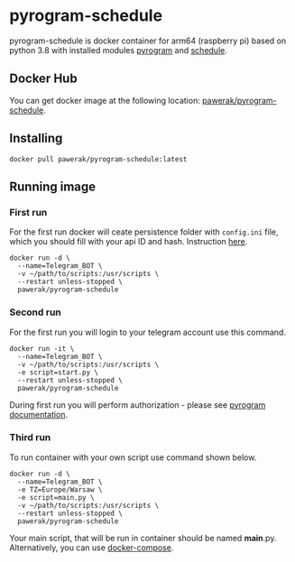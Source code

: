 # pyrogram-schedule
pyrogram-schedule is docker container for arm64 (raspberry pi) based on python 3.8 with installed modules [pyrogram](https://github.com/pyrogram/pyrogram) and [schedule](https://github.com/dbader/schedule).

## Docker Hub
You can get docker image at the following location: [pawerak/pyrogram-schedule](https://hub.docker.com/r/pawerak/pyrogram-schedule).
## Installing
```
docker pull pawerak/pyrogram-schedule:latest
```
## Running image
### First run
For the first run docker will ceate persistence folder with ```config.ini``` file, which you should fill with your api ID and hash. Instruction [here](https://docs.pyrogram.org/intro/setup).
```
docker run -d \
  --name=Telegram_BOT \
  -v ~/path/to/scripts:/usr/scripts \
  --restart unless-stopped \
  pawerak/pyrogram-schedule
```
### Second run
For the first run you will login to your telegram account use this command.
```
docker run -it \
  --name=Telegram_BOT \
  -v ~/path/to/scripts:/usr/scripts \
  -e script=start.py \
  --restart unless-stopped \
  pawerak/pyrogram-schedule
```
During first run you will perform authorization - please see [pyrogram documentation](https://docs.pyrogram.org/start/auth).

### Third run
To run container with your own script use command shown below.
```
docker run -d \
  --name=Telegram_BOT \
  -e TZ=Europe/Warsaw \
  -e script=main.py \
  -v ~/path/to/scripts:/usr/scripts \
  --restart unless-stopped \
  pawerak/pyrogram-schedule
```
Your main script, that will be run in container should be named **main**.py.
Alternatively, you can use [docker-compose](https://github.com/pawerak/pyrogram-schedule/blob/master/docker-compose.yaml).
